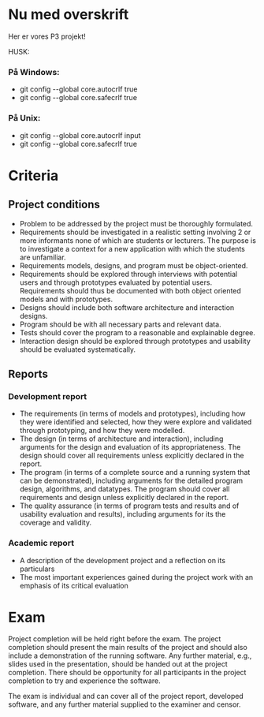 # Nu med overskrift

Her er vores P3 projekt!

HUSK:

### På Windows:

  - git config --global core.autocrlf true
  - git config --global core.safecrlf true

### På Unix:

  - git config --global core.autocrlf input
  - git config --global core.safecrlf true

# Criteria

## Project conditions

  - Problem to be addressed by the project must be thoroughly formulated.
  - Requirements should be investigated in a realistic setting involving 2 or more informants none of which are students or lecturers. The purpose is to investigate a context for a new application with which the students are unfamiliar.
  - Requirements models, designs, and program must be object-oriented.
  - Requirements should be explored through interviews with potential users and through prototypes evaluated by potential users. Requirements should thus be documented with both object oriented models and with prototypes.
  - Designs should include both software architecture and interaction designs.
  - Program should be with all necessary parts and relevant data.
  - Tests should cover the program to a reasonable and explainable degree.
  - Interaction design should be explored through prototypes and usability should be evaluated systematically. 

## Reports

### Development report

  - The requirements (in terms of models and prototypes), including how they were identified and selected, how they were explore and validated through prototyping, and how they were modelled.
  - The design (in terms of architecture and interaction), including arguments for the design and evaluation of its appropriateness. The design should cover all requirements unless explicitly declared in the report.
  - The program (in terms of a complete source and a running system that can be demonstrated), including arguments for the detailed program design, algorithms, and datatypes. The program should cover all requirements and design unless explicitly declared in the report.
  - The quality assurance (in terms of program tests and results and of usability evaluation and results), including arguments for its the coverage and validity.

### Academic report 

  - A description of the development project and a reflection on its particulars
  - The most important experiences gained during the project work with an emphasis of its critical evaluation

# Exam
Project completion will be held right before the exam. The project completion should present the main results of the project and should also include a demonstration of the running software. Any further material, e.g., slides used in the presentation, should be handed out at the project completion. There should be opportunity for all participants in the project completion to try and experience the software.

The exam is individual and can cover all of the project report, developed software, and any further material supplied to the examiner and censor.
